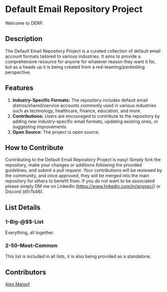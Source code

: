 # Default Email Repository Project
Welcome to DERP.


## Description
The Default Email Repository Project is a curated collection of default email account formats tailored to various industries. It aims to provide a comprehensive resource for anyone for whatever reason they want it for, but as a heads up it is being created from a red-teaming/pentesting perspective. 


## Features
1. **Industry-Specific Formats:** The repository includes default email distros/shared/service accounts commonly used in various industries such as technology, healthcare, finance, education, and more.
2. **Contributions:** Users are encouraged to contribute to the repository by adding new industry-specific email formats, updating existing ones, or suggesting improvements.
5. **Open Source:** The project is open source.

## How to Contribute
Contributing to the Default Email Repository Project is easy! Simply fork the repository, make your changes or additions following the provided guidelines, and submit a pull request. Your contributions will be reviewed by the community, and once approved, they will be merged into the main repository for others to benefit from. If you do not want to be associated please simply DM me on LinkedIn (https://www.linkedin.com/in/angsec/) or Discord (d1r7b46). 


## List Details

### 1-Big-@$$-List
Everything, all together.

### 2-50-Most-Common
This list is included in all lists, it is also being provided as a standalone. 


## Contributors
[Alex Maloof](https://www.linkedin.com/in/alexander-maloof/)
